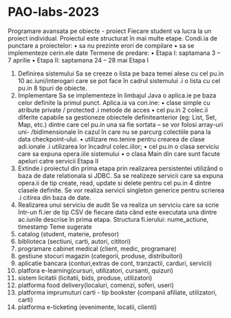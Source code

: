 # PAO-labs-2023
Programare avansata pe obiecte - proiect
Fiecare student va lucra la un proiect individual. Proiectul este structurat în mai multe etape.
Condi.ia de punctare a proiectelor:
• sa nu prezinte erori de compilare
• sa se implementeze cerin.ele date
Termene de predare:
• Etapa I: saptamana 3 – 7 aprilie
• Etapa II: saptamana 24 – 28 mai
Etapa I
1) Definirea sistemului
Sa se creeze o lista pe baza temei alese cu cel pu.in 10 ac.iuni/interogari care se pot face în cadrul sistemului .i o lista cu cel pu.in 8 tipuri de obiecte.
2) Implementare
Sa se implementeze în limbajul Java o aplica.ie pe baza celor definite la primul punct.
Aplica.ia va con.ine:
• clase simple cu atribute private / protected .i metode de acces
• cel pu.in 2 colec.ii diferite capabile sa gestioneze obiectele definiteanterior (eg: List, Set, Map, etc.) dintre care cel pu.in una sa fie sortata – se vor folosi array-uri uni- /bidimensionale în cazul în care nu se parcurg colectiile pana la data checkpoint-ului.
• utilizare mo.tenire pentru crearea de clase adi.ionale .i utilizarea lor încadrul colec.iilor;
• cel pu.in o clasa serviciu care sa expuna opera.iile sistemului
• o clasa Main din care sunt facute apeluri catre servicii
Etapa II
1) Extinde.i proiectul din prima etapa prin realizarea persistentei utilizând o baza de date relationala si JDBC.
Sa se realizeze servicii care sa expuna opera.ii de tip create, read, update si delete pentru cel pu.in 4 dintre clasele definite. Se vor realiza servicii singleton generice pentru scrierea .i citirea din baza de date.
2) Realizarea unui serviciu de audit
Se va realiza un serviciu care sa scrie într-un fi.ier de tip CSV de fiecare data când este executata una dintre ac.iunile descrise în prima etapa. Structura fi.ierului: nume_actiune, timestamp
Teme sugerate
1) catalog (student, materie, profesor)
2) biblioteca (sectiuni, carti, autori, cititori)
3) programare cabinet medical (client, medic, programare)
4) gestiune stocuri magazin (categorii, produse, distribuitori)
5) aplicatie bancara (conturi,extras de cont, tranzactii, carduri, servicii)
6) platfora e-learning(cursuri, utilizatori, cursanti, quizuri)
7) sistem licitatii (licitatii, bids, produse, utilizatori)
8) platforma food delivery(localuri, comenzi, soferi, useri)
9) platforma imprumuturi carti - tip bookster (companii afiliate, utilizatori, carti)
10) platforma e-ticketing (evenimente, locatii, clienti)
